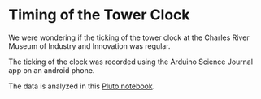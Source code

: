 # Timing of the Tower Clock

We were wondering if the ticking of the tower clock at the Charles
River Museum of Industry and Innovation was regular.

The ticking of the clock was recorded using the Arduino Science
Journal app on an android phone.

The data is analyzed in this
[Pluto notebook](https://binder.plutojl.org/v0.19.12/open?url=https%253A%252F%252Fgist.githhttps%252F%252Fgithub.com%252FMarkNahabedian%252FCRMII%252Fblob%252Fmain%252FTowerClock%252Ftower_clock_notebook.jlub.com%252Ffonsp%252Fd88b3adc8c958dce780cf7c4df8fa437).

